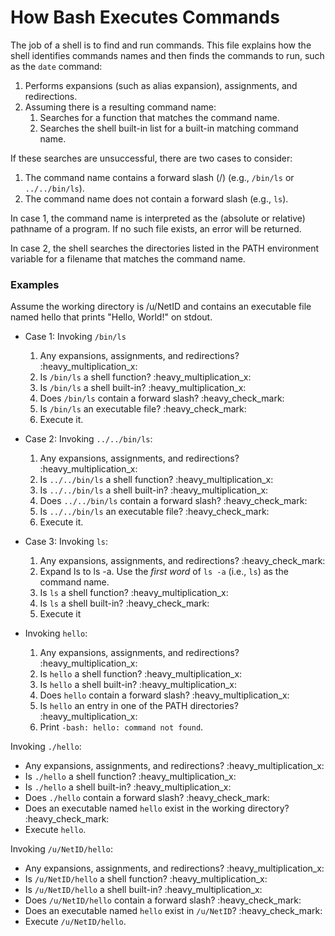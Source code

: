 # How Bash Executes Commands

The job of a shell is to find and run commands. This file explains how the shell identifies commands names and then finds the commands to run, such as the `date` command:

1. Performs expansions (such as alias expansion), assignments, and redirections.&#x20;
2. Assuming there is a resulting command name:
   1. Searches for a function that matches the command name.
   2. Searches the shell built-in list for a built-in matching command name.&#x20;

If these searches are unsuccessful, there are two cases to consider:

1. The command name contains a forward slash (/) (e.g., `/bin/ls` or `../../bin/ls`).
2. The command name does not contain a forward slash (e.g., `ls`).

In case 1, the command name is interpreted as the (absolute or relative) pathname of a program. If no such file exists, an error will be returned.&#x20;

In case 2, the shell searches the directories listed in the PATH environment variable for a filename that matches the command name.&#x20;

### Examples

Assume the working directory is /u/NetID and contains an executable file named hello that prints "Hello, World!" on stdout.&#x20;

* Case 1: Invoking `/bin/ls`
  1. Any expansions, assignments, and redirections? :heavy\_multiplication\_x:
  2. Is `/bin/ls` a shell function? :heavy\_multiplication\_x:
  3. Is `/bin/ls` a shell built-in?  :heavy\_multiplication\_x:
  4. Does `/bin/ls` contain a forward slash? :heavy\_check\_mark:
  5. Is `/bin/ls` an executable file?  :heavy\_check\_mark:
  6. Execute it.
* Case 2: Invoking `../../bin/ls`:&#x20;
  1. Any expansions, assignments, and redirections? :heavy\_multiplication\_x:
  2. Is `../../bin/ls` a shell function? :heavy\_multiplication\_x:
  3. Is `../../bin/ls` a shell built-in?  :heavy\_multiplication\_x:
  4. Does `../../bin/ls` contain a forward slash? :heavy\_check\_mark:
  5. Is `../../bin/ls` an executable file?  :heavy\_check\_mark:
  6. Execute it.
* Case 3: Invoking `ls`:&#x20;
  1. Any expansions, assignments, and redirections? :heavy\_check\_mark:&#x20;
  2. Expand ls to ls -a. Use the _first word_ of `ls -a` (i.e., `ls`) as the command name.
  3. Is `ls` a shell function? :heavy\_multiplication\_x:
  4. Is `ls` a shell built-in?  :heavy\_check\_mark:
  5. Execute it
*   Invoking `hello`:

    1. Any expansions, assignments, and redirections? :heavy\_multiplication\_x:
    2. Is `hello` a shell function? :heavy\_multiplication\_x:
    3. Is `hello` a shell built-in?  :heavy\_multiplication\_x:
    4. Does `hello` contain a forward slash? :heavy\_multiplication\_x:
    5. Is `hello` an entry in one of the PATH directories? :heavy\_multiplication\_x:
    6. Print `-bash: hello: command not found`.



Invoking `./hello`:

* Any expansions, assignments, and redirections? :heavy\_multiplication\_x:
* Is `./hello` a shell function? :heavy\_multiplication\_x:
* Is `./hello` a shell built-in?  :heavy\_multiplication\_x:
* Does `./hello` contain a forward slash? :heavy\_check\_mark:
* Does an executable named `hello` exist in the working directory? :heavy\_check\_mark:
* Execute `hello`.

Invoking `/u/NetID/hello`:

* Any expansions, assignments, and redirections? :heavy\_multiplication\_x:
* Is `/u/NetID/hello` a shell function? :heavy\_multiplication\_x:
* Is `/u/NetID/hello` a shell built-in?  :heavy\_multiplication\_x:
* Does `/u/NetID/hello` contain a forward slash? :heavy\_check\_mark:
* Does an executable named `hello` exist in `/u/NetID`? :heavy\_check\_mark:
* Execute `/u/NetID/hello`.

